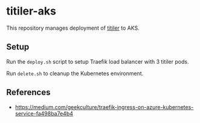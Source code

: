 # titiler-aks

This repository manages deployment of [titiler](https://developmentseed.org/titiler) to AKS.

## Setup

Run the `deploy.sh` script to setup Traefik load balancer with 3 titiler pods.

Run `delete.sh` to cleanup the Kubernetes environment.

## References

- https://medium.com/geekculture/traefik-ingress-on-azure-kubernetes-service-fa498ba7e4b4